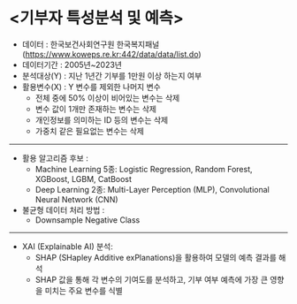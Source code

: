 # <기부자 특성분석 및 예측>

* 데이터 : 한국보건사회연구원 한국복지패널 (https://www.koweps.re.kr:442/data/data/list.do)
* 데이터기간 : 2005년~2023년
* 분석대상(Y) : 지난 1년간 기부를 1만원 이상 하는지 여부
* 활용변수(X) : Y 변수를 제외한 나머지 변수
    * 전체 중에 50% 이상이 비어있는 변수는 삭제
    * 변수 값이 1개만 존재하는 변수는 삭제
    * 개인정보를 의미하는 ID 등의 변수는 삭제
    * 가중치 같은 필요없는 변수는 삭제
---
* 활용 알고리즘 후보 :
    * Machine Learning 5종: Logistic Regression, Random Forest, XGBoost, LGBM, CatBoost
    * Deep Learning 2종: Multi-Layer Perception (MLP), Convolutional Neural Network (CNN)
* 불균형 데이터 처리 방법 :
    * Downsample Negative Class
---
* XAI (Explainable AI) 분석:
   * SHAP (SHapley Additive exPlanations)을 활용하여 모델의 예측 결과를 해석
   * SHAP 값을 통해 각 변수의 기여도를 분석하고, 기부 여부 예측에 가장 큰 영향을 미치는 주요 변수를 식별
